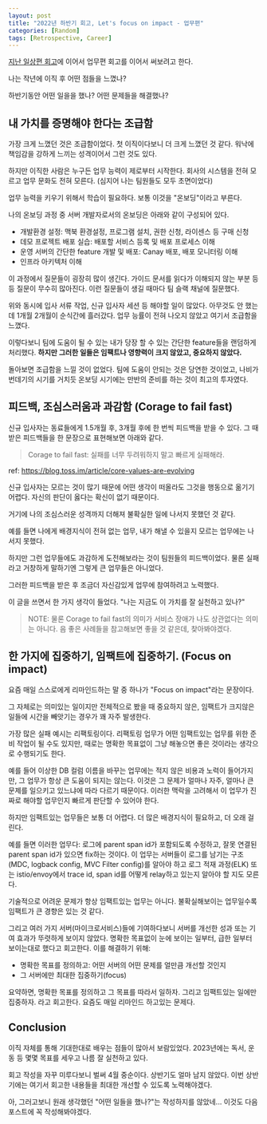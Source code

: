 ```yaml
---
layout: post
title: "2022년 하반기 회고, Let's focus on impact - 업무편"
categories: [Random]
tags: [Retrospective, Career]
---
```


[지난 일상편 회고](/posts/2022-second-half-retrospective-daily/)에 이어서 업무편 회고를 이어서 써보려고 한다.

나는 작년에 이직 후 어떤 점들을 느꼈나?

하반기동안 어떤 일을을 했나? 어떤 문제들을 해결했나?

## 내 가치를 증명해야 한다는 조급함

가장 크게 느꼈던 것은 조급함이었다. 첫 이직이다보니 더 크게 느꼈던 것 같다. 워낙에 책임감을 강하게 느끼는 성격이어서 그런 것도 있다.

하지만 이직한 사람은 누구든 업무 능력이 제로부터 시작한다. 회사의 시스템을 전혀 모르고 업무 문화도 전혀 모른다. (심지어 나는 팀원들도 모두 초면이었다)

업무 능력을 키우기 위해서 학습이 필요하다. 보통 이것을 "온보딩"이라고 부른다.

나의 온보딩 과정 중 서버 개발자로서의 온보딩은 아래와 같이 구성되어 있다.

- 개발환경 설정: 맥북 환경설정, 프로그램 설치, 권한 신청, 라이센스 등 구매 신청
- 데모 프로젝트 배포 실습: 배포할 서비스 등록 및 배포 프로세스 이해
- 운영 서버의 간단한 feature 개발 및 배포: Canay 배포, 배포 모니터링 이해
- 인프라 아키텍처 이해

이 과정에서 질문들이 굉장히 많이 생긴다. 가이드 문서를 읽다가 이해되지 않는 부분 등등 질문이 무수히 많아진다. 이런 질문들이 생길 때마다 팀 슬랙 채널에 질문했다.

위와 동시에 입사 서류 작업, 신규 입사자 세션 등 해야할 일이 많았다. 아무것도 안 했는데 1개월 2개월이 순식간에 흘러갔다. 업무 능률이 전혀 나오지 않았고 여기서 조급함을 느꼈다.

이렇다보니 팀에 도움이 될 수 있는 내가 당장 할 수 있는 간단한 feature들을 랜덤하게 처리했다. **하지만 그러한 일들은 임팩트나 영향력이 크지 않았고, 중요하지 않았다.**

돌아보면 조급함을 느낄 것이 없었다. 팀에 도움이 안되는 것은 당연한 것이었고, 나비가 번데기의 시기를 거치듯 온보딩 시기에는 만반의 준비를 하는 것이 최고의 투자였다.

## 피드백, 조심스러움과 과감함 (Corage to fail fast)

신규 입사자는 동료들에게 1.5개월 후, 3개월 후에 한 번씩 피드백을 받을 수 있다. 그 때 받은 피드백들을 한 문장으로 표현해보면 아래와 같다.

> Corage to fail fast: 실패를 너무 두려워하지 말고 빠르게 실패해라.

ref: <https://blog.toss.im/article/core-values-are-evolving>

신규 입사자는 모르는 것이 많기 때문에 어떤 생각이 떠올라도 그것을 행동으로 옮기기 어렵다. 자신의 판단이 옳다는 확신이 없기 때문이다.

거기에 나의 조심스러운 성격까지 더해져 불확실한 일에 나서지 못했던 것 같다.

예를 들면 나에게 배경지식이 전혀 없는 업무, 내가 해낼 수 있을지 모르는 업무에는 나서지 못했다.

하지만 그런 업무들에도 과감하게 도전해보라는 것이 팀원들의 피드백이었다. 물론 실패라고 거창하게 말하기엔 그렇게 큰 업무들은 아니었다.

그러한 피드백을 받은 후 조금더 자신감있게 업무에 참여하려고 노력했다.

이 글을 쓰면서 한 가지 생각이 들었다. "나는 지금도 이 가치를 잘 실천하고 있나?"

> NOTE: 물론 Corage to fail fast의 의미가 서비스 장애가 나도 상관없다는 의미는 아니다. 음 좋은 사례들을 참고해보면 좋을 것 같은데, 찾아봐야겠다.

## 한 가지에 집중하기, 임팩트에 집중하기. (Focus on impact)

요즘 매일 스스로에게 리마인드하는 말 중 하나가 "Focus on impact"라는 문장이다.

그 자체로는 의미있는 일이지만 전체적으로 봤을 때 중요하지 않은, 임팩트가 크지않은 일들에 시간을 빼앗기는 경우가 꽤 자주 발생한다.

가장 많은 실패 예시는 리팩토링이다. 리팩토링 업무가 어떤 임팩트있는 업무를 위한 준비 작업이 될 수도 있지만, 때로는 명확한 목표없이 그냥 해놓으면 좋은 것이라는 생각으로 수행되기도 한다.

예를 들어 이상한 DB 컬럼 이름을 바꾸는 업무에는 적지 않은 비용과 노력이 들어가지만, 그 업무가 항상 큰 도움이 되지는 않는다. 이것은 그 문제가 얼마나 자주, 얼마나 큰 문제를 일으키고 있느냐에 따라 다르기 때문이다. 이러한 맥락을 고려해서 이 업무가 진짜로 해야할 업무인지 빠르게 판단할 수 있어야 한다.

하지만 임팩트있는 업무들은 보통 더 어렵다. 더 많은 배경지식이 필요하고, 더 오래 걸린다.

예를 들면 이러한 업무다: 로그에 parent span id가 포함되도록 수정하고, 잘못 연결된 parent span id가 있으면 fix하는 것이다. 이 업무는 서버들이 로그를 남기는 구조(MDC, logback config, MVC Filter config)를 알아야 하고 로그 적재 과정(ELK) 또는 istio/envoy에서 trace id, span id를 어떻게 relay하고 있는지 알아야 할 지도 모른다.

기술적으로 어려운 문제가 항상 임팩트있는 업무는 아니다. 불확실해보이는 업무일수록 임팩트가 큰 경향은 있는 것 같다.

그리고 여러 가지 서버(마이크로서비스)들에 기여하다보니 서버를 개선한 성과 또는 기여 효과가 뚜렷하게 보이지 않았다. 명확한 목표없이 눈에 보이는 일부터, 급한 일부터 보이는대로 했다고 회고한다. 이를 해결하기 위해:

- 명확한 목표를 정의하고: 어떤 서버의 어떤 문제를 얼만큼 개선할 것인지
- 그 서버에만 최대한 집중하기(focus)

요약하면, 명확한 목표를 정의하고 그 목표를 따라서 일하자. 그리고 임팩트있는 일에만 집중하자. 라고 회고한다. 요즘도 매일 리마인드 하고있는 문제다.

## Conclusion

이직 자체를 통해 기대한대로 배우는 점들이 많아서 보람있었다. 2023년에는 독서, 운동 등 몇몇 목표를 세우고 나름 잘 실천하고 있다.

회고 작성을 자꾸 미루다보니 벌써 4월 중순이다. 상반기도 얼마 남지 않았다. 이번 상반기에는 여기서 회고한 내용들을 최대한 개선할 수 있도록 노력해야겠다.

아, 그러고보니 원래 생각했던 "어떤 일들을 했나?"는 작성하지를 않았네... 이것도 다음 포스트에 꼭 작성해봐야겠다.
